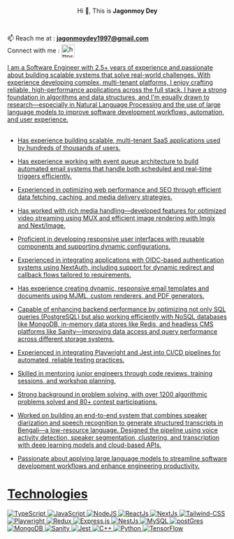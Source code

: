 

<p align="center">Hi 👋, This is <strong>Jagonmoy Dey</strong></p>

<br>

📫 Reach me at : **jagonmoydey1997@gmail.com** <br>
Connect with me : 
<a href="https://www.linkedin.com/in/jagonmoy/" target="blank"><img align="center" src="https://cdn.jsdelivr.net/npm/simple-icons@3.0.1/icons/linkedin.svg" alt="https://www.linkedin.com/in/jagonmoy/" height="30" width="30" />
<br>

I am a Software Engineer with 2.5+ years of experience  and passionate about building scalable systems that solve real-world challenges. With experience developing complex, multi-tenant platforms, I enjoy crafting reliable, high-performance applications across the full stack. I have a strong foundation in algorithms and data structures, and I'm equally drawn to research—especially in Natural Language Processing and the use of large language models to improve software development workflows, automation, and user experience.
<br> <br>

- Has experience building scalable, multi-tenant SaaS applications used by hundreds of thousands of users.

- Has experience working with event queue architecture to build automated email systems that handle both scheduled and real-time triggers efficiently.


- Experienced in optimizing web performance and SEO through efficient data fetching, caching, and media delivery strategies.

- Has worked with rich media handling—developed features for optimized video streaming using MUX and efficient image rendering with Imgix and Next/Image.

- Proficient in developing responsive user interfaces with reusable components and supporting dynamic configurations.

- Experienced in integrating applications with OIDC-based authentication systems using NextAuth, including support for dynamic redirect and callback flows tailored to requirements.

- Has experience creating dynamic, responsive email templates and documents using MJML, custom renderers, and PDF generators.

- Capable of enhancing backend performance by optimizing not only SQL queries (PostgreSQL) but also working efficiently with NoSQL databases like MongoDB, in-memory data stores like Redis, and headless CMS platforms like Sanity—improving data access and query performance across different storage systems.

- Experienced in integrating Playwright and Jest into CI/CD pipelines for automated, reliable testing practices.

- Skilled in mentoring junior engineers through code reviews, training sessions, and workshop planning.

- Strong background in problem solving, with over 1200 algorithmic problems solved and 80+ contest participations.

- Worked on building an end-to-end system that combines speaker diarization and speech recognition to generate structured transcripts in Bengali—a low-resource language. Designed the pipeline using voice activity detection, speaker segmentation, clustering, and transcription with deep learning models and cloud-based APIs.

- Passionate about applying large language models to streamline software development workflows and enhance engineering productivity.




# Technologies

![TypeScript](https://img.shields.io/badge/TypeScript-%23007ACC.svg?style=for-the-badge&logo=typescript&logoColor=white)
![JavaScript](https://img.shields.io/badge/javascript-%23323330.svg?style=for-the-badge&logo=javascript&logoColor=%23F7DF1E)
![NodeJS](https://img.shields.io/badge/node.js-6DA55F?style=for-the-badge&logo=node.js&logoColor=white)
![ReactJs](https://img.shields.io/badge/React-%2320232a.svg?style=for-the-badge&logo=react&logoColor=%2361DAFB)
![NextJs](https://img.shields.io/badge/Next.js-%23000000.svg?style=for-the-badge&logo=next.js&logoColor=white)
![Tailwind-CSS](https://img.shields.io/badge/Tailwind%20CSS-%2338B2AC.svg?style=for-the-badge&logo=tailwind-css&logoColor=white)
![Playwright](https://img.shields.io/badge/Playwright-%234144A1.svg?style=for-the-badge&logo=playwright&logoColor=white)
![Redux](https://img.shields.io/badge/Redux-%23764ABC.svg?style=for-the-badge&logo=redux&logoColor=white)
![Express.js](https://img.shields.io/badge/express.js-%23404d59.svg?style=for-the-badge&logo=express&logoColor=%2361DAFB)
![NestJs](https://img.shields.io/badge/NestJS-E0234E.svg?style=for-the-badge&logo=nestjs&logoColor=white
)
![MySQL](https://img.shields.io/badge/mysql-%2300f.svg?style=for-the-badge&logo=mysql&logoColor=white)
![postGres](https://img.shields.io/badge/PostgreSQL-316192.svg?style=for-the-badge&logo=postgresql&logoColor=white
)
![MongoDB](https://img.shields.io/badge/MongoDB-%2347A248.svg?style=for-the-badge&logo=mongodb&logoColor=white)
![Sanity](https://img.shields.io/badge/Sanity-%23F03E2F.svg?style=for-the-badge&logo=sanity&logoColor=white)
![Jest](https://img.shields.io/badge/Jest-%23C21325.svg?style=for-the-badge&logo=jest&logoColor=white)
![C++](https://img.shields.io/badge/c++-%2300599C.svg?style=for-the-badge&logo=c%2B%2B&logoColor=white)
![Python](https://img.shields.io/badge/python-%2314354C.svg?style=for-the-badge&logo=python&logoColor=white)
![TensorFlow](https://img.shields.io/badge/TensorFlow-%23FF6F00.svg?style=for-the-badge&logo=tensorflow&logoColor=white)









